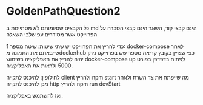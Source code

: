 # GoldenPathQuestion2
כל הקבצים שסיומותם לא מסתיימת ב md הינם קבצי קוד, השאר הינם קבצי הסברה על הפרוייקט
אשר מסודרים עפ שלבי השאלה

כדי להריץ את הפרוייקט יש שתי שיטות: 
שיטה מספר 1:
docker-compose
לאחר שייבאתם את התמונה מdockerhub כפי שצויין בקובץ קריאה מספר שש בפרוייקט
ניתן יהיה להריץ את האפליקציה בשימוש 
docker-compose up
לפתוח בדפדפן בפורט 5000 ולראות את האפליקציה.

לחילופין:
להיכנס לתקייה client ולהריץ
npm start
מה שייפתח את צד השרת
ולאחר מכן להיכנס לתקייה http 
ולהריץ 
npm run devStart

ואז להשתמש באפליקציה.
